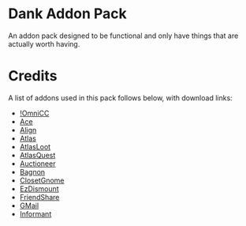 # Dank Addon Pack
An addon pack designed to be functional and only have things that are actually worth having.

# Credits
A list of addons used in this pack follows below, with download links:

- [!OmniCC](http://addons.us.to/addon/omnicc)
- [Ace](http://addons.us.to/addon/ace)
- [Align]()
- [Atlas]()
- [AtlasLoot]()
- [AtlasQuest]()
- [Auctioneer]()
- [Bagnon]()
- [ClosetGnome]()
- [EzDismount]()
- [FriendShare]()
- [GMail]()
- [Informant]()
